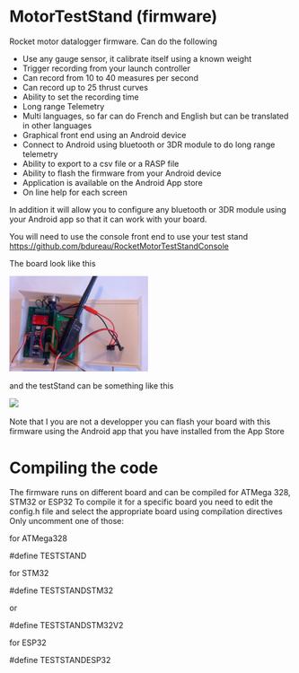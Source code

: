 # MotorTestStand (firmware)
Rocket motor datalogger firmware.
Can do the following
- Use any gauge sensor, it calibrate itself using a known weight
- Trigger recording from your launch controller
- Can record from 10 to 40 measures per second
- Can record up to 25 thrust curves
- Ability to set the recording time
- Long range Telemetry
- Multi languages, so far can do French and English but can be translated in other languages 
- Graphical front end using an Android device
- Connect to Android using bluetooth or 3DR module to do long range telemetry
- Ability to export to a csv file or a RASP file
- Ability to flash the firmware from your Android device
- Application is available on the Android App store
- On line help for each screen

In addition it will allow you to configure any bluetooth or 3DR module using your Android app so that it can work with your board.

You will need to use the console front end to use your test stand
https://github.com/bdureau/RocketMotorTestStandConsole

The board look like this
<p></p>
<img src="/board images/teststand_board.jpg" width="49%">   

and the testStand can be something like this
<p></p>
<img src="/board images/TestStand.jpg" width="49%">   

Note that I you are not a developper you can flash your board with this firmware using the Android app that you have installed from the App Store

# Compiling the code
The firmware runs on different board and can be compiled for ATMega 328, STM32 or ESP32
To compile it for a specific board you need to edit the config.h file and select the appropriate board using compilation directives
Only uncomment one of those:

for ATMega328

#define TESTSTAND 

for STM32

#define TESTSTANDSTM32

or

#define TESTSTANDSTM32V2

for ESP32

#define TESTSTANDESP32

